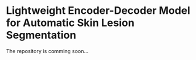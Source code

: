 # Lightweight Encoder-Decoder Model for Automatic Skin Lesion Segmentation
The repository is comming soon...
